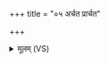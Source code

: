 +++
title = "०५ अर्चत प्रार्चत"

+++
<details><summary>मूलम् (VS)</summary>

अर्च॑त॒ प्रार्च॑त॒ प्रिय॑मेधासो॒ अर्च॑त। अर्च॑न्तु पुत्र॒का उ॒त पुरं॒ न धृ॒ष्ण्व᳡र्चत ॥
</details>